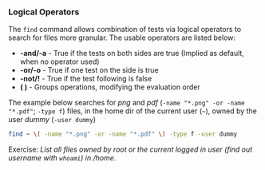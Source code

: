 ### Logical Operators
The `find` command allows combination of tests via logical operators to search for files more granular. The usable operators are listed below:

- **-and/-a** - True if the tests on both sides are true (Implied as default, when no operator used)
- **-or/-o** - True if one test on the side is true
- **-not/!** - True if the test following is false
- **( )** - Groups operations, modifying the evaluation order

The example below searches for *png* and *pdf* (`-name "*.png" -or -name "*.pdf"`; `-type f`) files, in the home dir of the current user (`~`), owned by the user *dummy* (`-user dummy`)

~~~~~ bash
find ~ \( -name "*.png" -or -name "*.pdf" \) -type f -user dummy
~~~~~

Exercise:
*List all files owned by root or the current logged in user (find out username with `whoami`) in /home.*